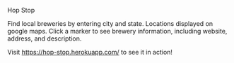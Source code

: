 Hop Stop

Find local breweries by entering city and state. Locations displayed on google maps. Click a marker to see brewery information, including website, address, and description.

Visit https://hop-stop.herokuapp.com/ to see it in action!
